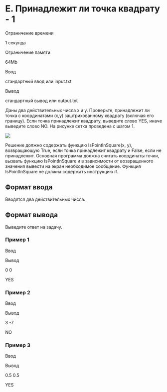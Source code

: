 E. Принадлежит ли точка квадрату - 1
====================================

Ограничение времени

1 секунда

Ограничение памяти

64Mb

Ввод

стандартный ввод или input.txt

Вывод

стандартный вывод или output.txt

Даны два действительных числа x и y. Проверьте, принадлежит ли точка с координатами (x,y) заштрихованному квадрату (включая его границу). Если точка принадлежит квадрату, выведите слово YES, иначе выведите слово NO. На рисунке сетка проведена с шагом 1.

![](/testsys/statement-image?imageId=879f2952a2c1946323333e1f6c76ebb6d34ca63a71bef8708b7ce3ab689645b9)

Решение должно содержать функцию IsPointInSquare(x, y), возвращающую True, если точка принадлежит квадрату и False, если не принадлежит. Основная программа должна считать координаты точки, вызвать функцию IsPointInSquare и в зависимости от возвращенного значения вывести на экран необходимое сообщение. Функция IsPointInSquare не должна содержать инструкцию if.

Формат ввода
------------

Вводятся два действительных числа.

Формат вывода
-------------

Выведите ответ на задачу.

### Пример 1

Ввод

Вывод

0
0

YES

### Пример 2

Ввод

Вывод

3
-7

NO

### Пример 3

Ввод

Вывод

0.5
0.5

YES